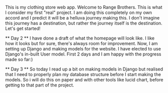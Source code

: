 This is my clothing store web app. Welcome to Range Brothers.
This is what I consider my first "real" project. I am doing this
completely on my own accord and I predict it will be a helluva
journey making this. I don't imagine this journey has a destination,
 but rather the journey itself is the destination. Let's get started!


** Day 2 **
I have done a draft of what the homepage will look like. I like how
it looks but for sure, there's always room for improvement. Now, I am
setting up Django and making models for the website. I have elected to
use Django's in-built User model. First 2 days and I am happy with the
progress made so far:)


** Day 3 **
So today I read up a bit on making models in Django but realised that I
need to properly plan my database structure before I start making the models.
So i will do this on paper and with other tools like lucid chart, before
getting to that part of the project.
